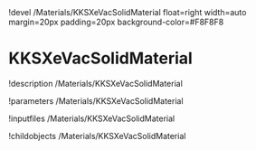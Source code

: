 <!-- MOOSE Object Documentation Stub: Remove this when content is added. -->!devel /Materials/KKSXeVacSolidMaterial float=right width=auto margin=20px padding=20px background-color=#F8F8F8


# KKSXeVacSolidMaterial
!description /Materials/KKSXeVacSolidMaterial

!parameters /Materials/KKSXeVacSolidMaterial

!inputfiles /Materials/KKSXeVacSolidMaterial

!childobjects /Materials/KKSXeVacSolidMaterial
